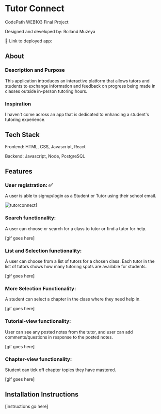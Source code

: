 # Tutor Connect

CodePath WEB103 Final Project

Designed and developed by: Rolland Muzeya

🔗 Link to deployed app:

## About

### Description and Purpose

This application introduces an interactive platform that allows tutors and students to exchange information and feedback on progress being made in classes outside in-person tutoring hours.

### Inspiration

I haven't come across an app that is dedicated to enhancing a student's tutoring experience.

## Tech Stack

Frontend: HTML, CSS, Javascript, React

Backend: Javascript, Node, PostgreSQL

## Features

### User registration: ✅

A user is able to signup/login as a Student or Tutor using their school email.

![tutorconnect1](https://github.com/Rolland306/tutor-connect/assets/76987595/d7272c42-2537-4f8f-9977-cee399004ef9)

### Search functionality:

A user can choose or search for a class to tutor or find a tutor for help. 

[gif goes here]

### List and Selection functionality:

A user can choose from a list of tutors for a chosen class. Each tutor in the list of tutors shows how many tutoring spots are available for students.

[gif goes here]

### More Selection Functionality:
A student can select a chapter in the class where they need help in.

[gif goes here]

### Tutorial-view functionality:

User can see any posted notes from the tutor, and user can add comments/questions in response to the posted notes.

[gif goes here]

### Chapter-view functionality:

Student can tick off chapter topics they have mastered.

[gif goes here]
## Installation Instructions

[instructions go here]

